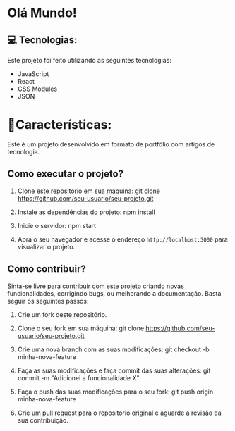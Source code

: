 # Olá Mundo!

## 💻 Tecnologias:
Este projeto foi feito utilizando as seguintes tecnologias:

* JavaScript
* React
* CSS Modules
* JSON

# 🚀Características:

 Este é um projeto desenvolvido em formato de portfólio com artigos de tecnologia.

## Como executar o projeto?

1. Clone este repositório em sua máquina:
git clone https://github.com/seu-usuario/seu-projeto.git


2. Instale as dependências do projeto:
npm install


3. Inicie o servidor:
npm start


4. Abra o seu navegador e acesse o endereço `http://localhost:3000` para visualizar o projeto.

## Como contribuir?

Sinta-se livre para contribuir com este projeto criando novas funcionalidades, corrigindo bugs, ou melhorando a documentação. Basta seguir os seguintes passos:

1. Crie um fork deste repositório.

2. Clone o seu fork em sua máquina:
git clone https://github.com/seu-usuario/seu-projeto.git


3. Crie uma nova branch com as suas modificações:
git checkout -b minha-nova-feature


4. Faça as suas modificações e faça commit das suas alterações:
git commit -m "Adicionei a funcionalidade X"


5. Faça o push das suas modificações para o seu fork:
git push origin minha-nova-feature

6. Crie um pull request para o repositório original e aguarde a revisão da sua contribuição.
